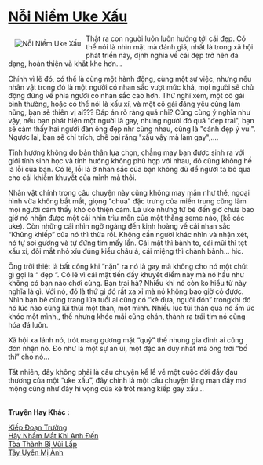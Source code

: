 <a href="https://utruyen.com/noi-niem-uke-xau/23012/" title="Nỗi Niềm Uke Xấu"><h1>Nỗi Niềm Uke Xấu</h1></a><div style="display:table"><img align="right" style="float: left; padding: 10px;" src="https://utruyen.com/images/story/200x260/noi-niem-uke-xau.jpg" alt="Nỗi Niềm Uke Xấu">Thật ra con người luôn luôn hướng tới cái đẹp. Có thể nói là nhìn mặt mà đánh giá, nhất là trong xã hội phát triển này, định nghĩa về cái đẹp trở nên đa dạng, hoàn thiện và khắt khe hơn...<p></p>Chính vì lẽ đó, có thể là cùng một hành động, cùng một sự việc, nhưng nếu nhân vật trong đó là một người có nhan sắc vượt mức khá, mọi người sẽ chủ động đứng về phía người có nhan sắc cao hơn. Thử nghĩ xem, một cô gái bình thường, hoặc có thể nói là xấu xí, và một cô gái đáng yêu cùng làm nũng, bạn sẽ thiên vị ai??? Đáp án rõ ràng quá nhỉ? Cũng cùng ý nghĩa như vậy, nếu bạn phát hiện một người là gay, nhưng người đó quá "đẹp trai", bạn sẽ cảm thấy hai người đàn ông đẹp nhr cùng nhau, cũng là "cảnh đẹp ý vui". Ngược lại, bạn sẽ chỉ trích, chê bai rằng "xấu vậy mà làm gay",.... <p></p>Tính hướng không do bản thân lựa chọn, chẳng may bạn được sinh ra với giới tính sinh học và tính hướng không phù hợp với nhau, đó cũng không hề là lỗi của bạn. Có lẽ, lỗi là ở nhan sắc của bạn không đủ để người ta bỏ qua cho cái khiếm khuyết của mình mà thôi.<p></p>Nhân vật chính trong câu chuyện này cũng không may mắn như thế, ngoại hình vừa không bắt mắt, giọng "chua" đặc trưng của miền trung cũng làm mọi người cảm thấy khó có thiện cảm. Là uke nhưng từ bé đến giờ chưa bao giờ nó nhận được một cái nhìn trìu mến của một thằng seme nào, (kể các uke). Còn những cái nhìn ngỡ ngàng đến kinh hoàng về cái nhan sắc “Khủng khiếp” của nó thì thừa rồi. Không cần người khác nhìn và nhận xét, nó tự soi gương và tự đứng tim mấy lần. Cái mặt thì bành to, cái mũi thì tẹt xấu xí, đôi mắt nhỏ xíu đúng kiểu châu á, cái miệng thì chành bành… hic.<p></p>Ông trời thiệt là bất công khi “nặn” ra nó là gay mà không cho nó một chút gì gọi là “ đẹp “. Có lẽ vì cái mặt tiền đầy khuyết điểm này mà nó hầu như không có bạn nào chơi cùng. Bạn trai hả? Nhiều khi nó còn ko hiểu từ này nghĩa là gì. Với nó, đó là thứ gì đó rất xa xỉ mà nó không bao giờ có được. Nhìn bạn bè cùng trang lứa tuổi ai cũng có “kẻ đưa, người đón” trongkhi đó nó lúc nào cũng lủi thủi một thân, một mình. Nhiều lúc tủi thân quá nó ấm ức khóc một mình,, thế nhưng khóc mãi cũng chán, thành ra trái tim nó cũng hóa đá luôn.<p></p>Xã hội xa lánh nó, trót mang gương mặt “quỷ” thế nhưng gia đình ai cũng đón nhận nó. Đó như là một sự an ủi, một đặc ân duy nhất mà ông trời “bố thí” cho nó…<p></p>Tất nhiên, đây không phải là câu chuyện kể lể về một cuộc đời đầy đau thương của một “uke xấu”, đây chính là một câu chuyện lãng mạn đầy mơ mộng cũng như đầy hi vọng của kẻ trót mang kiếp gay xấu…</div><p><br><b>Truyện Hay Khác :</b></p><a href="https://utruyen.com/kiep-doan-truong/22982/" alt="Kiếp Đoạn Trường">Kiếp Đoạn Trường</a><br/><a href="https://github.com/quanluxury/truyenhot/tree/master/truyenhay/2263/" alt="Hãy Nhắm Mắt Khi Anh Đến">Hãy Nhắm Mắt Khi Anh Đến</a><br/><a href="https://github.com/quanluxury/truyenhot/tree/master/truyenhay/16704/" alt="Tòa Thành Bị Vùi Lấp">Tòa Thành Bị Vùi Lấp</a><br/><a href="https://www.wattpad.com/story/197310559-t%C3%A2y-uy%E1%BB%83n-m%E1%BB%8B-%E1%BA%A3nh" alt=" Tây Uyển Mị Ảnh"> Tây Uyển Mị Ảnh</a><br/>